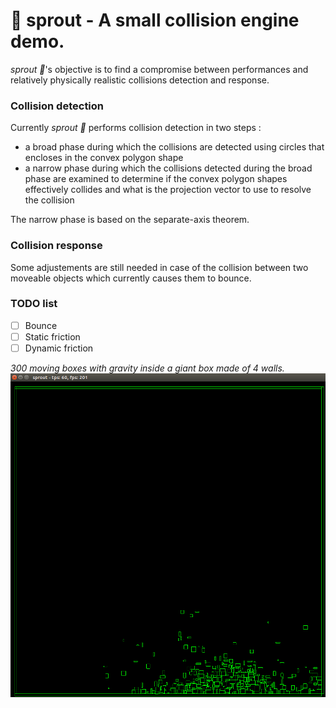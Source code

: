 # 🌱 sprout - A small collision engine demo.
_sprout 🌱_'s objective is to find a compromise between performances and relatively physically realistic collisions detection and response.

### Collision detection
Currently _sprout 🌱_ performs collision detection in two steps :
  - a broad phase during which the collisions are detected using circles that encloses in the convex polygon shape
  - a narrow phase during which the collisions detected during the broad phase are examined to determine if the convex polygon shapes effectively collides and what is the projection vector to use to resolve the collision

The narrow phase is based on the separate-axis theorem.

### Collision response
Some adjustements are still needed in case of the collision between two moveable objects which currently causes them to bounce.

### TODO list
- [ ] Bounce
- [ ] Static friction
- [ ] Dynamic friction

_300 moving boxes with gravity inside a giant box made of 4 walls._
![A box made of 4 walls with 300 small boxes inside](https://raw.githubusercontent.com/Qu3tzal/sprout/master/sproutdemo.png)
